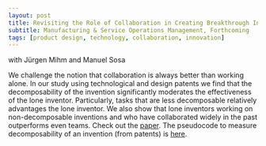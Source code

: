 ```yaml
---
layout: post
title: Revisiting the Role of Collaboration in Creating Breakthrough Inventions
subtitle: Manufacturing & Service Operations Management, Forthcoming  
tags: [product design, technology, collaboration, innovation]
---
```


with Jürgen Mihm and Manuel Sosa

We challenge the notion that collaboration is always better than working alone. In our study using technological and design patents we find that the decomposability of the invention significantly moderates the effectiveness of the lone inventor. Particularly, tasks that are less decomposable relatively advantages the lone inventor. We also show that lone inventors working on non-decomposable inventions and who have collaborated widely in the past outperforms even teams. Check out the [paper](https://papers.ssrn.com/sol3/papers.cfm?abstract_id=2962348). The pseudocode to measure decomposability of an invention (from patents) is [here](https://tian-chan.github.io/dataset/).
